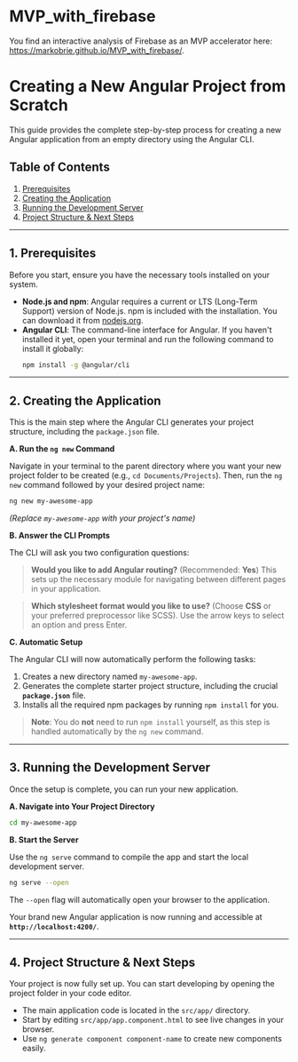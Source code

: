 # MVP_with_firebase
You find an interactive analysis of Firebase as an MVP accelerator here: https://markobrie.github.io/MVP_with_firebase/. 


# Creating a New Angular Project from Scratch

This guide provides the complete step-by-step process for creating a new Angular application from an empty directory using the Angular CLI.

## Table of Contents
1.  [Prerequisites](#prerequisites)
2.  [Creating the Application](#creating-the-application)
3.  [Running the Development Server](#running-the-development-server)
4.  [Project Structure & Next Steps](#project-structure--next-steps)

---

## 1. Prerequisites

Before you start, ensure you have the necessary tools installed on your system.

* **Node.js and npm**: Angular requires a current or LTS (Long-Term Support) version of Node.js. npm is included with the installation. You can download it from [nodejs.org](https://nodejs.org/).
* **Angular CLI**: The command-line interface for Angular. If you haven't installed it yet, open your terminal and run the following command to install it globally:
    ```bash
    npm install -g @angular/cli
    ```

---

## 2. Creating the Application

This is the main step where the Angular CLI generates your project structure, including the `package.json` file.

**A. Run the `ng new` Command**

Navigate in your terminal to the parent directory where you want your new project folder to be created (e.g., `cd Documents/Projects`). Then, run the `ng new` command followed by your desired project name:

```bash
ng new my-awesome-app
```
*(Replace `my-awesome-app` with your project's name)*

**B. Answer the CLI Prompts**

The CLI will ask you two configuration questions:

> **Would you like to add Angular routing?** (Recommended: **Yes**)
> This sets up the necessary module for navigating between different pages in your application.

> **Which stylesheet format would you like to use?** (Choose **CSS** or your preferred preprocessor like SCSS).
> Use the arrow keys to select an option and press Enter.

**C. Automatic Setup**

The Angular CLI will now automatically perform the following tasks:
1.  Creates a new directory named `my-awesome-app`.
2.  Generates the complete starter project structure, including the crucial **`package.json`** file.
3.  Installs all the required npm packages by running `npm install` for you.

> **Note**: You do **not** need to run `npm install` yourself, as this step is handled automatically by the `ng new` command.

---

## 3. Running the Development Server

Once the setup is complete, you can run your new application.

**A. Navigate into Your Project Directory**

```bash
cd my-awesome-app
```

**B. Start the Server**

Use the `ng serve` command to compile the app and start the local development server.

```bash
ng serve --open
```
The `--open` flag will automatically open your browser to the application.

Your brand new Angular application is now running and accessible at **`http://localhost:4200/`**.

---

## 4. Project Structure & Next Steps

Your project is now fully set up. You can start developing by opening the project folder in your code editor.

* The main application code is located in the `src/app/` directory.
* Start by editing `src/app/app.component.html` to see live changes in your browser.
* Use `ng generate component component-name` to create new components easily.